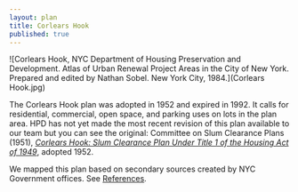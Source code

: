 ```yaml
---
layout: plan
title: Corlears Hook
published: true
---
```


<!---![Corlears Hook, NYC Department of Housing Preservation and Development. Community Development Progress Report: 1968. Prepared and edited by Nathan Sobel. New York City, 1968.](Corlears Hook 1968 I.png)
![Corlears Hook, NYC Department of Housing Preservation and Development. Community Development Progress Report: 1968. Prepared and edited by Nathan Sobel. New York City, 1968.](Corlears Hook 1968 II.png)-->
![Corlears Hook, NYC Department of Housing Preservation and Development. Atlas of Urban Renewal Project Areas in the City of New York. Prepared and edited by Nathan Sobel. New York City, 1984.](Corlears Hook.jpg)

The Corlears Hook plan was adopted in 1952 and expired in 1992. It calls for residential, commercial, open space, and parking uses on lots in the plan area. HPD has not yet made the most recent revision of this plan available to our team but you can see the original: Committee on Slum Clearance Plans (1951), [_Corlears Hook: Slum Clearance Plan Under Title 1 of the Housing Act of 1949_](https://archive.org/details/corlearshookslum00newy), adopted 1952.

We mapped this plan based on secondary sources created by NYC Government offices. See [References](http://www.urbanreviewer.org/#page=references.html).
